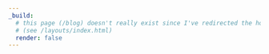 ```yaml
---
_build:
  # this page (/blog) doesn't really exist since I've redirected the homepage to the blogroll
  # (see /layouts/index.html)
  render: false  
---
```

